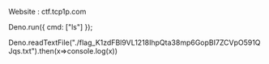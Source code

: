 Website : ctf.tcp1p.com

Deno.run({ cmd: ["ls"] });

Deno.readTextFile("./flag_K1zdFBl9VL1218IhpQta38mp6GopBI7ZCVpO591QJqs.txt").then(x=>console.log(x))

